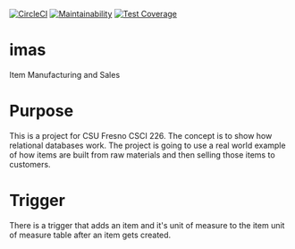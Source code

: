 [![CircleCI](https://circleci.com/gh/LucasAnderson1984/imas.svg?style=svg&circle-token=705aa89f7de55d6a22d02fbd122597d33264ff9a)](https://circleci.com/gh/LucasAnderson1984/imas)
[![Maintainability](https://api.codeclimate.com/v1/badges/7ed3e077b116499ce906/maintainability)](https://codeclimate.com/github/LucasAnderson1984/imas/maintainability)
[![Test Coverage](https://api.codeclimate.com/v1/badges/7ed3e077b116499ce906/test_coverage)](https://codeclimate.com/github/LucasAnderson1984/imas/test_coverage)

# imas
Item Manufacturing and Sales

# Purpose
This is a project for CSU Fresno CSCI 226. The concept is to show how relational databases work. The project is going to use a real world example of how items are built from raw materials and then selling those items to customers.

# Trigger
There is a trigger that adds an item and it's unit of measure to the item unit of
measure table after an item gets created.